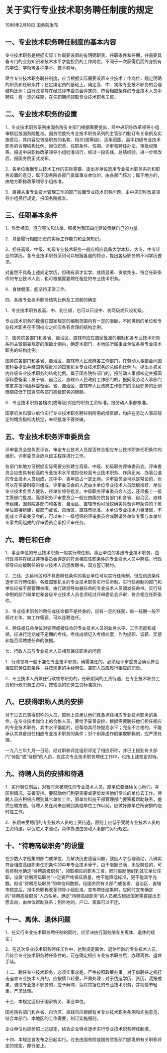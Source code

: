 # 关于实行专业技术职务聘任制度的规定

1986年2月18日 国务院发布　

## 一、专业技术职务聘任制度的基本内容

专业技术职务是根据实际工作需要设置的有明确职责、任职条件和任期，并需要具备专门的业务知识和技术水平才能担负的工作岗位，不同于一次获得后而终身拥有的学位、学衔等各种学术、技术称号。

建立专业技术职务聘任制度，应当根据实际需要设置专业技术工作岗位，规定明确的职责和任职条件；在定编定员的基础上，确定高、中、初级专业技术职务的合理结构比例；由行政领导在经过评审委员会评定的、符合相应条件的专业技术人员中聘任；有一定的任期，在任职期间领取专业技术职务工资。

## 二、专业技术职务的设置

1．专业技术职务系列由国务院有关部门根据需要提出，经中央职称改革领导小组审核后报国务院批准。国务院委托专业技术职务系列的主管部门制订有关条例及实施意见，其内容应包括职务的名称、档次(或等级)、适用范围、高中初级专业技术职务的合理结构比例、岗位职责、任职条件、任期、评审和聘任办法、审批权限等，报送中央职称改革领导小组批准试行，经过一段实践，总结经验，进一步修改后，报国务院正式发布。

2．各单位根据专业技术工作的实际需要，提出本单位选用专业技术职务系列和职务设置的意见，属于国务院各部门直属事业单位的，由各部门核准；属于地方的，由地方职称改革领导小组核准。

3．直接从事专业技术管理工作的部门设置专业技术职务问题，由中央职称改革领导小组另行规定，报国务院批准。

## 三、任职基本条件

1．热爱祖国，遵守宪法和法律，积极为我国四化建设贡献自己的力量。

2．具备履行相应职责的实际工作能力和业务知识。

3．担任高级、中级、初级专业技术职务一般应相应具备大学本科、大专、中专毕业的学历。各专业技术职务系列可以根据各自的特点，提出各级职务的不同学历要求。

对虽然不具备上述规定学历，但确有真才实学、成绩显著、贡献突出、符合任职条件的专业技术人员，也可根据需要聘任相应的专业技术职务。

4．身体健康，能坚持正常工作。

四、各级专业技术职务结构比例及工资额的确定

1．专业技术职务设高、中、初三级，也可以只设中、初两级或只设初级。

专业技术职务的数量在国家规定的编制范围内有一定的限额，不同类别的单位和专业技术职务在不同档次之间应各有合理的结构比例。

2．国务院各部门和各省、自治区、直辖市应在国家批准的编制和各专业技术职务系列主管部委规定的限额比例内，确定本部门、本地区所属事业单位各类专业技术职务的结构比例。

国务院各部门和各省、自治区、直辖市人民政府各工作部门，在劳动人事部会同国家科委提出并经国务院批准的国家机关专业技术职务的总结构比例内，提出本机关内各级专业技术职务的结构比例。属于国务院各部门的，报劳动人事部核定并报国家科委备案；属于省、自治区、直辖市人民政府工作部门的，报同级劳动人事部门核定并报同级科委备案。省、自治区、直辖市人民政府工作部门的高级职务的比例限额应低于国务院各部门高级职务的限额。

3．专业技术职务各档次(或等级)对应的职务工资标准，报劳动人事部核准。

国家机关和事业单位实行专业技术职务聘任制所需的增资额，均应在劳动人事部规定的增资指标内核定，未经批准不得突破。

## 五、专业技术职务评审委员会

评审委员会是负责评议、审定专业技术人员是否符合相应专业技术职务任职条件的组织。评审委员会应以民主程序进行工作。

各部门和地方可根据实际需要分别建立高级、中级、初级职务评审委员会。评审委员会应由具有较高的专业技术水平或担任较高专业技术职务、作风正派、办事公道的专业技术人员组成，其中中、青年应占一定比例。评审委员会可以是常设的，也可以在需要时临时组成。评审委员会的人选由本单位专业技术人员酝酿推荐，单位专业技术负责人提名，经单位领导批准。中级职务评审委员会人选，还须报上一级主管部门批准。高级职务评审委员会一般应由国务院各部门和各省、自治区、直辖市组建，国务院各部门和各省、自治区、直辖市也可授权确实具备评审条件的下属单位直接组建，报部门或省、自治区、直辖市批准。本单位专业技术力量薄弱，不能成立评审委员会的，可以由上一级组织的评审委员会或聘请外单位专家与本单位专家共同组成的评审委员会承担评审任务。

## 六、聘任和任命

1．事业单位的专业技术职务一般实行聘任制。事业单位的各级专业技术职务，由行政领导在经过评审委员会评定的符合相应任职条件的专业技术人员中聘任。行政领导应向被聘任的专业技术人员颁发聘书，双方签订聘约。

2．三线、边远地区和不具备聘任条件的事业单位可以实行任命制，但应创造条件逐步实行聘任制。各级国家机关的专业技术职务实行任命制。实行任命制的部门和单位应按干部管理权限，由行政领导向被任命的专业技术人员颁发任命书。实行任命制的部门和单位和各级专业技术人员也须经过评审委员会评审，符合相应任职条件。

3．专业技术职务的聘任或任命都不是终身的，应有一定的任期，每一任期一般不超过五年。如工作需要，可以连聘连任。

4．聘任或任命单位对受聘或被任命的专业技术人员的业务水平、工作态度和成绩，应进行定期或不定期的考核。考核成绩记入考绩档案，作为提职、调薪、奖惩和能否续聘或任命的依据。

七、行政人员与专业技术人员相互兼任职务的问题

1．行政领导一般不兼任专业技术职务。确需兼任的，必须经评审委员会确认符合相应职务任职条件，并按规定的手续聘任。兼职人员应履行相应的职责。

2．专业技术人员兼任行政领导职务的，任职期间的工资待遇，在专业技术职务工资和行政职务工资中，按较高的职务工资标准执行。

## 八、已获得职称人员的安排

对于过去已获得职称的人员，原则上应承认他们具备担任相应专业技术职务的条件。在专业技术岗位上的合格人员，要给予妥善安排，根据需要聘任他们担任相应的专业技术职务，其中水平偏低的，应帮助其尽快提高水平；完全不合格的，不能承认其具备担任相应专业技术职务的条件；对个别弄虚作假骗取职称的，应严肃处理。

一九八三年九月一日前，经过职称评定组织评定了相应职称，并已上报到有关部门“待批”或“待授”的人员，在这次专业技术职务聘任工作中，也按上述规定对待。

## 九、待聘人员的安排和待遇

1．实行聘任制后，对暂时未被聘任的专业技术人员，原单位要继续关心他们，并区别情况，妥善安排。要鼓励他们到更需要或更能发挥他们专长的单位去工作。待聘人员应积极应聘到其它单位工作，原单位科技干部管理部门要积极帮助联系，提供应聘方便。待聘人员在尚未应聘到其他单位工作以前，应做好原单位所安排的临时性工作。

2．长期未受聘用的专业技术人员的工资待遇，原则上应低于受聘专业技术人员的工资待遇，以促进人才流动，具体办法由劳动人事部门另行规定。

## 十、“待聘高级职务”的设置

在少数人才密集的部门或单位，为解决历史遗留问题，鼓励人才合理流动，凡确实符合相应高级职务任职条件的中年专业技术骨干，由于限额已满，未受聘任的，可有控制地确定“待聘高级职务”，领取相应的职务工资，同时鼓励他们到其它单位任职。设置“待聘高级职务”一定要严格保证质量，绝不能降低标准，更不能滥竽充数。拟设“待聘高级职务”的单位和数额，经国务院有关部门或各省、自治区、直辖市核定后，报中央职称改革领导小组批准。宣布聘任结果时，应同时宣布确定的“待聘高级职务”人员名单。确定“待聘高级职务”的人员都应根据国家需要提出志愿去向，由单位帮助联系；到外地的，户口、家属可以不迁。

## 十一、离休、退休问题

1．在实行专业技术职务聘任制的同时，应坚决执行国务院有关离休、退休的规定；

2．在这次专业技术职务聘任工作中，达到规定离休、退休年龄的专业技术人员，凡符合专业技术职务聘任条件的，可在确定相应专业技术职务后，办理离休、退休手续。

十二、聘任专业技术职务，必须实事求是，严格按照政策办事。对于借聘任之机打击迫害专业技术人员的，应按情节轻重，严肃处理；对于伪造学历、资历，谎报成果，骗取专业技术职务的，应予解聘，免除其担任的专业技术职务，并视情节轻重，严肃处理。

十三、本规定适用于国家机关、事业单位。

国务院各部门和各省、自治区、直辖市应根据有关专业技术职务条例和实施意见，结合本部门、本地区的工作需要，制订实施细则。

企业单位也应参照上述规定，结合企业特点逐步实行专业技术职务聘任制度。

十四、本规定自发布之日起实行。过去由国务院或国务院各部门颁发的有关职称评定的规定，即行废止。
